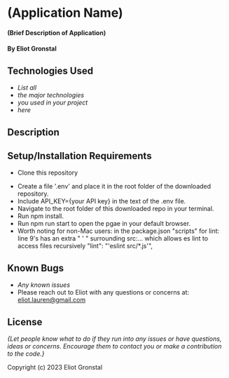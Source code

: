 # (Application Name)

#### (Brief Description of Application)

#### By Eliot Gronstal

## Technologies Used

* _List all_
* _the major technologies_
* _you used in your project_
* _here_

## Description

## Setup/Installation Requirements

* Clone this repository
<!-- * Sign up for an account with GIPHY at the GIPHY developer site
* Get an API key by clicking "Create an App". -->
* Create a file '.env' and place it in the root folder of the downloaded repository.
* Include API_KEY={your API key} in the text of the .env file.
* Navigate to the root folder of this downloaded repo in your terminal.
* Run npm install.
* Run npm run start to open the pgae in your default browser.
* Worth noting for non-Mac users: in the package.json "scripts" for lint: line 9's has an extra " ' " surrounding src:... which allows es lint to access files recursively  "lint": "'eslint src/*.js'",

## Known Bugs

* _Any known issues_
* Please reach out to Eliot with any questions or concerns at: eliot.lauren@gmail.com

## License

_{Let people know what to do if they run into any issues or have questions, ideas or concerns.  Encourage them to contact you or make a contribution to the code.}_

Copyright (c) 2023 Eliot Gronstal